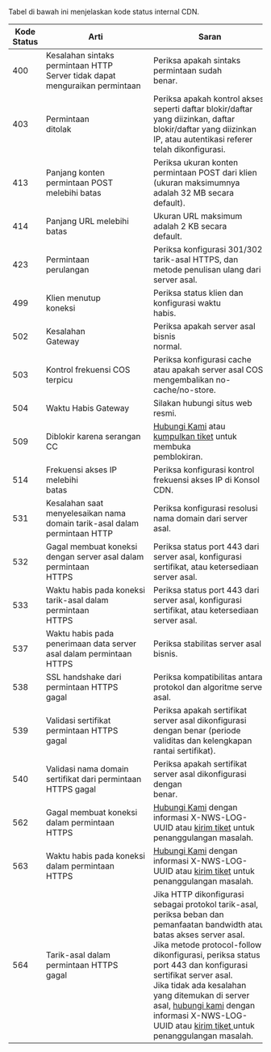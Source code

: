 <style>
table th:nth-of-type(3) {
width: 586px;
}
</style>
Tabel di bawah ini menjelaskan kode status internal CDN.

| Kode Status | Arti | Saran |
| ----- | --------------------------------------------------- | ------------------------------------------------------------ |
| 400 | Kesalahan sintaks permintaan HTTP <br/>Server tidak dapat menguraikan permintaan | Periksa apakah sintaks permintaan sudah benar.                                  |
| 403    | Permintaan ditolak                             | Periksa apakah kontrol akses seperti daftar blokir/daftar yang diizinkan, daftar blokir/daftar yang diizinkan IP, atau autentikasi referer telah dikonfigurasi. |
| 413    | Panjang konten permintaan POST melebihi batas                    | Periksa ukuran konten permintaan POST dari klien (ukuran maksimumnya adalah 32 MB secara default).           |
| 414    | Panjang URL melebihi batas                     | Ukuran URL maksimum adalah 2 KB secara default.                                        |
| 423    | Permintaan perulangan                           | Periksa konfigurasi 301/302, tarik-asal HTTPS, dan metode penulisan ulang dari server asal. |
| 499    | Klien menutup koneksi                  | Periksa status klien dan konfigurasi waktu habis.                                |
| 502    | Kesalahan Gateway                             | Periksa apakah server asal bisnis normal.                                       |
| 503    | Kontrol frekuensi COS terpicu                          | Periksa konfigurasi cache atau apakah server asal COS mengembalikan no-cache/no-store.                 |
| 504    | Waktu Habis Gateway | Silakan hubungi situs web resmi. |
| 509    | Diblokir karena serangan CC                    | [Hubungi Kami](https://intl.cloud.tencent.com/contact-sales) atau [kumpulkan tiket](https://console.cloud.tencent.com/workorder/category) untuk membuka pemblokiran.                             |
| 514    | Frekuensi akses IP melebihi batas                       | Periksa konfigurasi kontrol frekuensi akses IP di Konsol CDN.                                 |
| 531    | Kesalahan saat menyelesaikan nama domain tarik-asal dalam permintaan HTTP          | Periksa konfigurasi resolusi nama domain dari server asal.                                       |
| 532    | Gagal membuat koneksi dengan server asal dalam permintaan HTTPS              | Periksa status port 443 dari server asal, konfigurasi sertifikat, atau ketersediaan server asal.                  |
| 533    | Waktu habis pada koneksi tarik-asal dalam permintaan HTTPS              | Periksa status port 443 dari server asal, konfigurasi sertifikat, atau ketersediaan server asal.                  |
| 537    | Waktu habis pada penerimaan data server asal dalam permintaan HTTPS             | Periksa stabilitas server asal bisnis.                                         |
| 538    | SSL handshake dari permintaan HTTPS gagal                | Periksa kompatibilitas antara protokol dan algoritme server asal.                                 |
| 539    | Validasi sertifikat permintaan HTTPS gagal           | Periksa apakah sertifikat server asal dikonfigurasi dengan benar (periode validitas dan kelengkapan rantai sertifikat).       |
| 540    | Validasi nama domain sertifikat dari permintaan HTTPS gagal          | Periksa apakah sertifikat server asal dikonfigurasi dengan benar.                                  |
| 562    | Gagal membuat koneksi dalam permintaan HTTPS                | [Hubungi Kami](https://intl.cloud.tencent.com/contact-sales) dengan informasi X-NWS-LOG-UUID atau [kirim tiket](https://console.cloud.tencent.com/workorder/category) untuk penanggulangan masalah.   |
| 563    | Waktu habis pada koneksi dalam permintaan HTTPS              | [Hubungi Kami](https://intl.cloud.tencent.com/contact-sales) dengan informasi X-NWS-LOG-UUID atau [kirim tiket](https://console.cloud.tencent.com/workorder/category) untuk penanggulangan masalah.   |
| 564    | Tarik-asal dalam permintaan HTTPS gagal                | Jika HTTP dikonfigurasi sebagai protokol tarik-asal, periksa beban dan pemanfaatan bandwidth atau batas akses server asal. </br>Jika metode protocol-follow dikonfigurasi, periksa status port 443 dan konfigurasi sertifikat server asal. </br>Jika tidak ada kesalahan yang ditemukan di server asal, [hubungi kami](https://intl.cloud.tencent.com/contact-sales) dengan informasi X-NWS-LOG-UUID atau [kirim tiket ](https://console.cloud.tencent.com/workorder/category) untuk penanggulangan masalah. |
